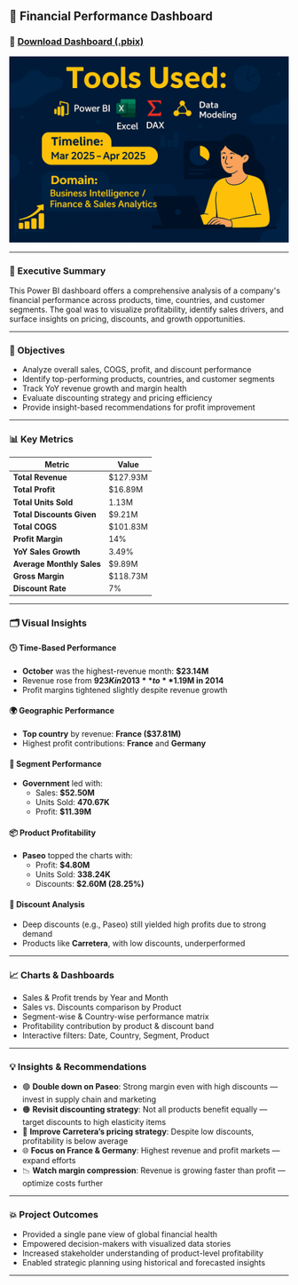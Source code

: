 ## 💼 Financial Performance Dashboard
### 🔗 [Download Dashboard (.pbix)](https://drive.google.com/file/d/1w9lnFCFgRioLzFnz25Dz7UZE71GmQhz8/view?usp=sharing)
![logo](https://github.com/PankajSingh3108/Financial-Performance-Report/blob/main/Finance_image.png)

---

### 🧭 Executive Summary

This Power BI dashboard offers a comprehensive analysis of a company's financial performance across products, time, countries, and customer segments. The goal was to visualize profitability, identify sales drivers, and surface insights on pricing, discounts, and growth opportunities.

---

### 🎯 Objectives

- Analyze overall sales, COGS, profit, and discount performance  
- Identify top-performing products, countries, and customer segments  
- Track YoY revenue growth and margin health  
- Evaluate discounting strategy and pricing efficiency  
- Provide insight-based recommendations for profit improvement

---

### 📊 Key Metrics

| Metric                      | Value        |
|----------------------------|--------------|
| **Total Revenue**          | $127.93M     |
| **Total Profit**           | $16.89M      |
| **Total Units Sold**       | 1.13M        |
| **Total Discounts Given**  | $9.21M       |
| **Total COGS**             | $101.83M     |
| **Profit Margin**          | 14%          |
| **YoY Sales Growth**       | 3.49%        |
| **Average Monthly Sales**  | $9.89M       |
| **Gross Margin**           | $118.73M     |
| **Discount Rate**          | 7%           |

---

### 🗂️ Visual Insights

#### 🕒 Time-Based Performance
- **October** was the highest-revenue month: **$23.14M**
- Revenue rose from **$923K in 2013** to **$1.19M in 2014**
- Profit margins tightened slightly despite revenue growth

#### 🌍 Geographic Performance
- **Top country** by revenue: **France ($37.81M)**  
- Highest profit contributions: **France** and **Germany**

#### 👥 Segment Performance
- **Government** led with:
  - Sales: **$52.50M**
  - Units Sold: **470.67K**
  - Profit: **$11.39M**

#### 📦 Product Profitability
- **Paseo** topped the charts with:
  - Profit: **$4.80M**
  - Units Sold: **338.24K**
  - Discounts: **$2.60M (28.25%)**

#### 💸 Discount Analysis
- Deep discounts (e.g., Paseo) still yielded high profits due to strong demand  
- Products like **Carretera**, with low discounts, underperformed

---

### 📈 Charts & Dashboards

- Sales & Profit trends by Year and Month  
- Sales vs. Discounts comparison by Product  
- Segment-wise & Country-wise performance matrix  
- Profitability contribution by product & discount band  
- Interactive filters: Date, Country, Segment, Product

---

### 💡 Insights & Recommendations

- 🟢 **Double down on Paseo**: Strong margin even with high discounts — invest in supply chain and marketing  
- 🟠 **Revisit discounting strategy**: Not all products benefit equally — target discounts to high elasticity items  
- 🔴 **Improve Carretera’s pricing strategy**: Despite low discounts, profitability is below average  
- 🌐 **Focus on France & Germany**: Highest revenue and profit markets — expand efforts  
- 📉 **Watch margin compression**: Revenue is growing faster than profit — optimize costs further

---

### 💥 Project Outcomes

- Provided a single pane view of global financial health  
- Empowered decision-makers with visualized data stories  
- Increased stakeholder understanding of product-level profitability  
- Enabled strategic planning using historical and forecasted insights

---


